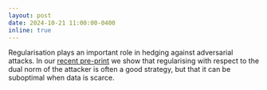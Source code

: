 ```yaml
---
layout: post
date: 2024-10-21 11:00:00-0400
inline: true
---
```


Regularisation plays an important role in hedging against adversarial attacks. In our [recent pre-print](https://arxiv.org/pdf/2410.16073) we show that regularising with respect to the dual norm of the attacker is often a good strategy, but that it can be suboptimal when data is scarce.  
